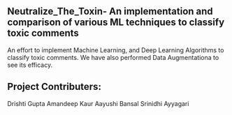 ## Neutralize_The_Toxin- An implementation and comparison of various ML techniques to classify toxic comments
An effort to implement Machine Learning, and Deep Learning Algorithms to classify toxic comments. We have also performed Data Augmentationa to see its efficacy.

## Project Contributers:
Drishti Gupta
Amandeep Kaur
Aayushi Bansal
Srinidhi Ayyagari
